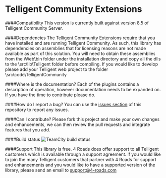 # Telligent Community Extensions
####Compatibility 
This version is currently built against version 8.5 of Telligent Community Server.

####Dependencies
The Telligent Community Extensions require that you have installed and are running Telligent Community.  As such, this library has dependencies on assemblies that for licensing reasons are not made available as part of this solution.  You will need to obtain these assemblies from the \Web\bin folder under the installation directory and copy all the dlls to the \src\lib\Telligent folder before compiling.  If you would like to develop please add your Telligent web project to the folder  \src\code\TelligentCommunity

####Where is the documentation?
Each of the plugins contains a description of operation, however  documentation needs to be expanded on. If you have the time to contribute please do.

####How do I report a bug?
You can use the [issues section](https://github.com/4-Roads/FourRoads.Common.TelligentCommunity/issues/) of this repository to report any issues.

####Can I contribute?
Please fork this project and make your own changes and enhancements, we can then review the pull requests and integrate features that you add.

####Build status
![TeamCity build status](https://img.shields.io/teamcity/https/ci.4-roads.com/s/FourRoadsTelligentCommunity_Build.svg?style=plastic)

####Support
This library is free. 4 Roads does offer support to all Telligent customers which is available through a support agreement. if you would like to join the many Telligent customers that partner with 4 Roads for support and enhancements and you would like to have a supported version of the library, please send an email to support@4-roads.com
